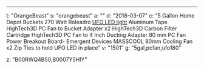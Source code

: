 ---
t: "OrangeBeast"
s: "orangebeast"
a: ""
d: "2018-03-07"
c: "5 Gallon Home Depot Buckets
270 Watt Roleadro <a href='https://amzn.to/36NO5zr'>UFO LED light</a>
Aluminum Tape
HighTech3D PC Fan to Bucket Adapter x2
HighTech3D Carbon Filter Cartridge 
HighTech3D PC Fan to 4 Inch Ducting Adapter 80 mm
PC Fan Power Breakout Board- Emergent Devices
MASSCOOL 80mm Cooling Fan x2
Zip Ties to hold UFO LED in place"
v: "1501"
g: "5gal,pcfan,ufo180"

z: "B00RWQ4B50,B0007Y5HIY"
